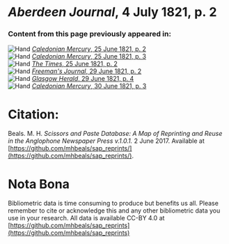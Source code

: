 # *Aberdeen Journal*, 4 July 1821, p. 2  
  
### Content from this page previously appeared in:  
![Hand](http://scissorsandpaste.net/wp-content/uploads/2017/06/smallhandpointer.png) [*Caledonian Mercury*, 25 June 1821, p. 2](https://mhbeals.github.io/sap_html/Caledonian-Mercury/Caledonian-Mercury-25-June-1821-p-2)  
![Hand](http://scissorsandpaste.net/wp-content/uploads/2017/06/smallhandpointer.png) [*Caledonian Mercury*, 25 June 1821, p. 3](https://mhbeals.github.io/sap_html/Caledonian-Mercury/Caledonian-Mercury-25-June-1821-p-3)  
![Hand](http://scissorsandpaste.net/wp-content/uploads/2017/06/smallhandpointer.png) [*The Times*, 25 June 1821, p. 2](https://mhbeals.github.io/sap_html/The-Times/The-Times-25-June-1821-p-2)  
![Hand](http://scissorsandpaste.net/wp-content/uploads/2017/06/smallhandpointer.png) [*Freeman's Journal*, 29 June 1821, p. 2](https://mhbeals.github.io/sap_html/Freeman's-Journal/Freeman's-Journal-29-June-1821-p-2)  
![Hand](http://scissorsandpaste.net/wp-content/uploads/2017/06/smallhandpointer.png) [*Glasgow Herald*, 29 June 1821, p. 4](https://mhbeals.github.io/sap_html/Glasgow-Herald/Glasgow-Herald-29-June-1821-p-4)  
![Hand](http://scissorsandpaste.net/wp-content/uploads/2017/06/smallhandpointer.png) [*Caledonian Mercury*, 30 June 1821, p. 3](https://mhbeals.github.io/sap_html/Caledonian-Mercury/Caledonian-Mercury-30-June-1821-p-3)  


# Citation: 

Beals. M. H. *Scissors and Paste Database: A Map of Reprinting and Reuse in the Anglophone Newspaper Press v.1.0.1.* 2 June 2017. Available at [https://github.com/mhbeals/sap_reprints/](https://github.com/mhbeals/sap_reprints/). 

# Nota Bona

Bibliometric data is time consuming to produce but benefits us all. Please remember to cite or acknowledge this and any other bibliometric data you use in your research. All data is available CC-BY 4.0 at [https://github.com/mhbeals/sap_reprints](https://github.com/mhbeals/sap_reprints)
